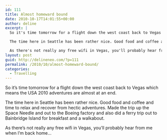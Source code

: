 ```yaml
---
id: 111
title: Almost homeward bound
date: 2010-10-17T14:01:55+00:00
author: deline
excerpt: |
  So it's time tomorrow for a flight down the west coast back to Vegas which means the USA 2010 adventures are almost at an end.

  The time here in Seattle has been rather nice. Good food and coffee and time to relax and recover from hectic adventures. Made the trip up the Space Needle and out to the Boeing factory and also did a ferry trip out to Bainbridge Island for breakfast and a walkabout.

  As there's not really any free wifi in Vegas, you'll probably hear from me when I'm back home...
layout: post
guid: http://delineneo.com/?p=111
permalink: /2010/10/almost-homeward-bound/
categories:
  - Travelling
---
```

So it&#8217;s time tomorrow for a flight down the west coast back to Vegas which means the USA 2010 adventures are almost at an end.

The time here in Seattle has been rather nice. Good food and coffee and time to relax and recover from hectic adventures. Made the trip up the Space Needle and out to the Boeing factory and also did a ferry trip out to Bainbridge Island for breakfast and a walkabout.

As there&#8217;s not really any free wifi in Vegas, you&#8217;ll probably hear from me when I&#8217;m back home&#8230;
